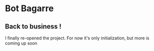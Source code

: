 # Bot Bagarre

## Back to business !

I finally re-opened the project. For now it's only initialization, but more is coming up soon
